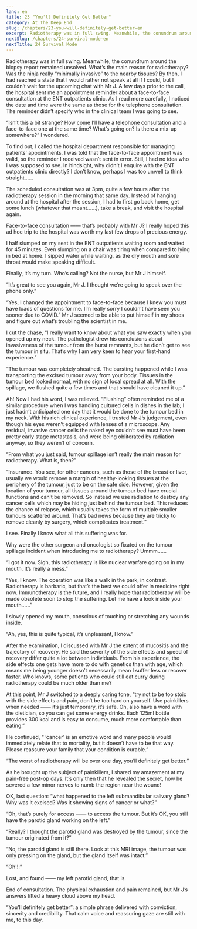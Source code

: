 ```yaml
---
lang: en
title: 23 "You'll Definitely Get Better"
category: At The Deep End
slug: /chapters/23-you-will-definitely-get-better-en
excerpt: Radiotherapy was in full swing. Meanwhile, the conundrum around the biopsy report remained unsolved. What’s the main reason for radiotherapy? Was the ninja really “minimally invasive” to the nearby tissues?
nextSlug: /chapters/24-survival-mode-en
nextTitle: 24 Survival Mode
---
```


Radiotherapy was in full swing. Meanwhile, the conundrum around the biopsy report remained unsolved. What’s the main reason for radiotherapy? Was the ninja really “minimally invasive” to the nearby tissues? By then, I had reached a state that I would rather not speak at all if I could, but I couldn’t wait for the upcoming chat with Mr J. A few days prior to the call, the hospital sent me an appointment reminder about a face-to-face consultation at the ENT outpatients clinic. As I read more carefully, I noticed the date and time were the same as those for the telephone consultation. The reminder didn’t specify who in the clinical team I was going to see.

“Isn’t this a bit strange? How come I’ll have a telephone consultation and a face-to-face one at the same time? What’s going on? Is there a mix-up somewhere?” I wondered.

To find out, I called the hospital department responsible for managing patients’ appointments. I was told that the face-to-face appointment was valid, so the reminder I received wasn’t sent in error. Still, I had no idea who I was supposed to see. In hindsight, why didn’t I enquire with the ENT outpatients clinic directly? I don’t know, perhaps I was too unwell to think straight......

The scheduled consultation was at 3pm, quite a few hours after the radiotherapy session in the morning that same day. Instead of hanging around at the hospital after the session, I had to first go back home, get some lunch (whatever that meant......), take a break, and visit the hospital again.

Face-to-face consultation —— that’s probably with Mr J? I really hoped this ad hoc trip to the hospital was worth my last few drops of precious energy.

I half slumped on my seat in the ENT outpatients waiting room and waited for 45 minutes. Even slumping on a chair was tiring when compared to lying in bed at home. I sipped water while waiting, as the dry mouth and sore throat would make speaking difficult. 

Finally, it’s my turn. Who’s calling? Not the nurse, but Mr J himself.

“It’s great to see you again, Mr J. I thought we’re going to speak over the phone only.”

“Yes, I changed the appointment to face-to-face because I knew you must have loads of questions for me. I’m really sorry I couldn’t have seen you sooner due to COVID.”
Mr J seemed to be able to put himself in my shoes and figure out what’s troubling the scientist in me. 

I cut the chase, “I really want to know about what you saw exactly when you opened up my neck. The pathologist drew his conclusions about invasiveness of the tumour from the burst remnants, but he didn’t get to see the tumour in situ. That’s why I am very keen to hear your first-hand experience.”

“The tumour was completely sheathed. The bursting happened while I was transporting the excised tumour away from your body. Tissues in the tumour bed looked normal, with no sign of local spread at all. With the spillage, we flushed quite a few times and that should have cleaned it up.”

Ah! Now I had his word, I was relieved. “Flushing” often reminded me of a similar procedure when I was handling cultured cells in dishes in the lab; I just hadn’t anticipated one day that it would be done to the tumour bed in my neck. With his rich clinical experience, I trusted Mr J’s judgement, even though his eyes weren’t equipped with lenses of a microscope. Any residual, invasive cancer cells the naked eye couldn’t see must have been pretty early stage metastasis, and were being obliterated by radiation anyway, so they weren’t of concern.

<q>From what you just said, tumour spillage isn’t really the main reason for radiotherapy. What is, then?

“Insurance. You see, for other cancers, such as those of the breast or liver, usually we would remove a margin of healthy-looking tissues at the periphery of the tumour, just to be on the safe side. However, given the location of your tumour, all tissues around the tumour bed have crucial functions and can’t be removed. So instead we use radiation to destroy any cancer cells which may be hiding just behind the tumour bed. This reduces the chance of relapse, which usually takes the form of multiple smaller tumours scattered around. That’s bad news because they are tricky to remove cleanly by surgery, which complicates treatment.”

I see. Finally I know what all this suffering was for.

Why were the other surgeon and oncologist so fixated on the tumour spillage incident when introducing me to radiotherapy? Ummm......

“I got it now. Sigh, this radiotherapy is like nuclear warfare going on in my mouth. It’s really a mess.”

“Yes, I know. The operation was like a walk in the park, in contrast. Radiotherapy is barbaric, but that’s the best we could offer in medicine right now. Immunotherapy is the future, and I really hope that radiotherapy will be made obsolete soon to stop the suffering. Let me have a look inside your mouth......”

I slowly opened my mouth, conscious of touching or stretching any wounds inside. 

“Ah, yes, this is quite typical, it’s unpleasant, I know.”

After the examination, I discussed with Mr J the extent of mucositis and the trajectory of recovery. He said the severity of the side effects and speed of recovery differ quite a lot between individuals. From his experience, the side effects one gets have more to do with genetics than with age, which means me being younger doesn’t necessarily mean I suffer less or recover faster. Who knows, some patients who could still eat curry during radiotherapy could be much older than me?

At this point, Mr J switched to a deeply caring tone, “try not to be too stoic with the side effects and pain, don’t be too hard on yourself. Use painkillers when needed —— it’s just temporary, it’s safe. Oh, also have a word with the dietician, so you can get some energy drinks. Each 125ml bottle provides 300 kcal and is easy to consume, much more comfortable than eating.”

He continued, “ ‘cancer’ is an emotive word and many people would immediately relate that to mortality, but it doesn’t have to be that way. Please reassure your family that your condition is curable.”

<q>The worst of radiotherapy will be over one day, you’ll definitely get better.

As he brought up the subject of painkillers, I shared my amazement at my pain-free post-op days. It’s only then that he revealed the secret, how he severed a few minor nerves to numb the region near the wound!

OK, last question: “what happened to the left submandibular salivary gland? Why was it excised? Was it showing signs of cancer or what?”

“Oh, that’s purely for access —— to access the tumour. But it’s OK, you still have the parotid gland working on the left.”

“Really? I thought the parotid gland was destroyed by the tumour, since the tumour originated from it?”

“No, the parotid gland is still there. Look at this MRI image, the tumour was only pressing on the gland, but the gland itself was intact.”

“Oh!!!”

Lost, and found —— my left parotid gland, that is.

End of consultation. The physical exhaustion and pain remained, but Mr J’s answers lifted a heavy cloud above my head.

“You’ll definitely get better”: a simple phrase delivered with conviction, sincerity and credibility. That calm voice and reassuring gaze are still with me, to this day.

